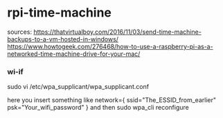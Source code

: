 # rpi-time-machine

sources:
https://thatvirtualboy.com/2016/11/03/send-time-machine-backups-to-a-vm-hosted-in-windows/
https://www.howtogeek.com/276468/how-to-use-a-raspberry-pi-as-a-networked-time-machine-drive-for-your-mac/

### wi-if
sudo vi /etc/wpa_supplicant/wpa_supplicant.conf

here you insert something like
network={
    ssid="The_ESSID_from_earlier"
    psk="Your_wifi_password"
}
and then 
sudo wpa_cli reconfigure
